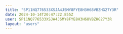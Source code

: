 ```yaml
---
title: "SP11NQ776533XSJA4JSMY8FYE8H3H68VBZHG27Y3R"
date: 2024-10-14T20:47:22.855Z
user: SP11NQ776533XSJA4JSMY8FYE8H3H68VBZHG27Y3R
layout: "users"
---
```

    